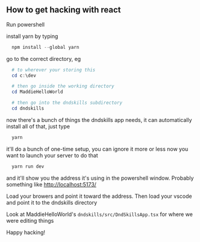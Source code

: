 ## How to get hacking with react

Run powershell

install yarn by typing
```powershell
  npm install --global yarn
```

go to the correct directory, eg
```powershell
  # to wherever your storing this
  cd c:\dev  

  # then go inside the working directory
  cd MaddieHelloWorld  

  # then go into the dndskills subdirectory
  cd dndskills
```

now there's a bunch of things the dndskills app needs, it can automatically install all of that, just type
```powershell
  yarn
```

it'll do a bunch of one-time setup, you can ignore it more or less
now you want to launch your server to do that
```powershell
  yarn run dev
```

and it'll show you the address it's using in the powershell window.  Probably something like [http://localhost:5173/](http://localhost:5173/)

Load your browers and point it toward the address.  Then load your vscode and point it to the dndskills directory

Look at MaddieHelloWorld's `dndskills/src/DndSkillsApp.tsx` for where we were editing things

Happy hacking!  